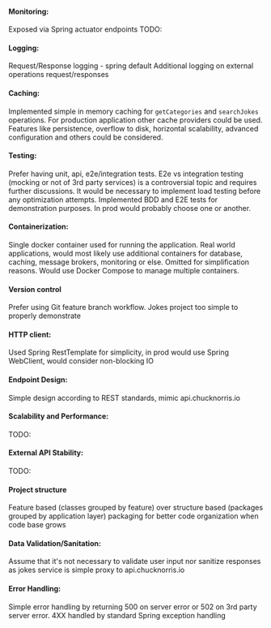#### Monitoring:
Exposed via Spring actuator endpoints TODO:

#### Logging: 
Request/Response logging - spring default
Additional logging on external operations request/responses

#### Caching: 
Implemented simple in memory caching for `getCategories` and `searchJokes` operations. For production application other cache providers could be used. Features like persistence, overflow to disk, horizontal scalability, advanced configuration and others could be considered.

#### Testing:
Prefer having unit, api, e2e/integration tests. E2e vs integration testing (mocking or not of 3rd party services) is a controversial topic and requires further discussions. It would be necessary to implement load testing before any optimization attempts. Implemented BDD and E2E tests for demonstration purposes. In prod would probably choose one or another.

#### Containerization:
Single docker container used for running the application. Real world applications, would most likely use additional containers for database, caching, message brokers, monitoring or else. Omitted for simplification reasons. Would use Docker Compose to manage multiple containers.

#### Version control
Prefer using Git feature branch workflow. Jokes project too simple to properly demonstrate

#### HTTP client:
Used Spring RestTemplate for simplicity, in prod would use Spring WebClient, would consider non-blocking IO

#### Endpoint Design:
Simple design according to REST standards, mimic api.chucknorris.io

#### Scalability and Performance:
TODO:

#### External API Stability:
TODO:

#### Project structure
Feature based (classes grouped by feature) over structure based (packages grouped by application layer) packaging for better code organization when code base grows

#### Data Validation/Sanitation:
Assume that it's not necessary to validate user input nor sanitize responses as jokes service is simple proxy to api.chucknorris.io

#### Error Handling:
Simple error handling by returning 500 on server error or 502 on 3rd party server error. 4XX handled by standard Spring exception handling
